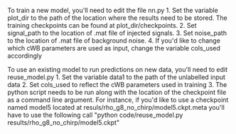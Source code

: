 To train a new model, you'll need to edit the file nn.py
    1. Set the variable plot_dir to the path of the location where the results need to be stored. The training checkpoints can be found at plot_dir/checkpoints.
    2. Set signal_path to the location of .mat file of injected signals.
    3. Set noise_path to the location of .mat file of background noise.
    4. If you'd like to change which cWB parameters are used as input, change the variable cols_used accordingly

To use an existing model to run predictions on new data, you'll need to edit reuse_model.py
    1. Set the variable data1 to the path of the unlabelled input data
    2. Set cols_used to reflect the cWB parameters used in training
    3. The python script needs to be run along with the location of the checkpoint file as a command line argument. For instance, if you'd like to use a checkpoint named model5 located at resuls/rho_g8_no_chirp/model5.ckpt.meta you'll have to use the following call "python code/reuse_model.py results/rho_g8_no_chirp/model5.ckpt"
